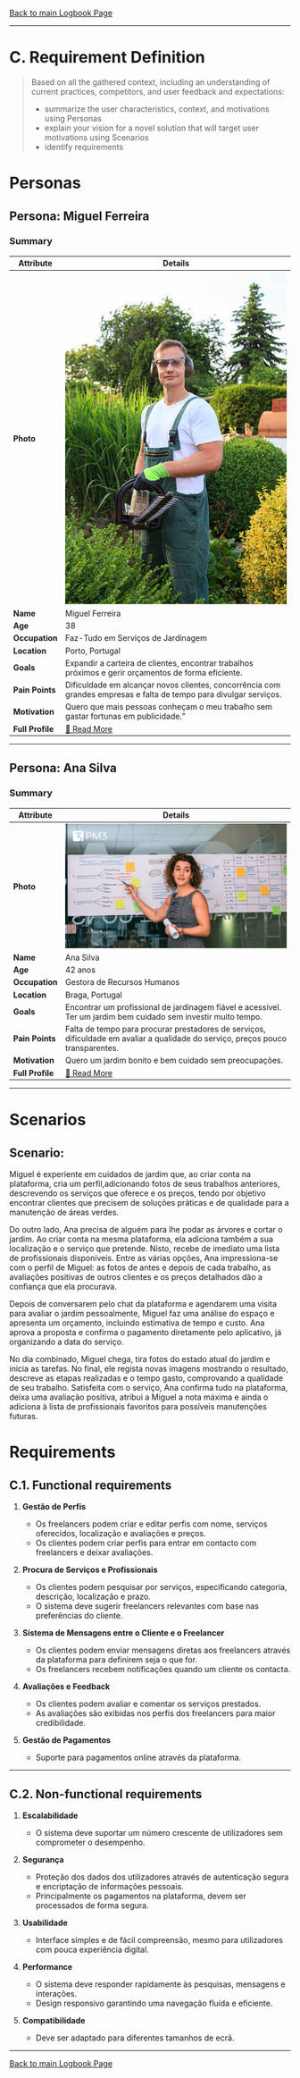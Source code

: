[Back to main Logbook Page](../hci_logbook.md)

---

# C. Requirement Definition

>    Based on all the gathered context, including an understanding of current practices, competitors, and user feedback and expectations: 
> 
> - summarize the user characteristics, context, and motivations using Personas
> - explain your vision for a novel solution that will target user motivations using Scenarios
> - identify requirements

# Personas

## Persona: Miguel Ferreira

### Summary

| Attribute        | Details                                                                                                            |
| ---------------- | ------------------------------------------------------------------------------------------------------------------ |
| **Photo**        | ![Persona Name\|100](personas/miguel.jpg)                                                                         |
| **Name**         | Miguel Ferreira                                                                                                    |
| **Age**          | 38                                                                                                                 |
| **Occupation**   | Faz-Tudo em Serviços de Jardinagem                                                                                 |
| **Location**     | Porto, Portugal                                                                                                    |
| **Goals**        | Expandir a carteira de clientes, encontrar trabalhos próximos e gerir orçamentos de forma eficiente.               |
| **Pain Points**  | Dificuldade em alcançar novos clientes, concorrência com grandes empresas e falta de tempo para divulgar serviços. |
| **Motivation**   | Quero que mais pessoas conheçam o meu trabalho sem gastar fortunas em publicidade."                                |
| **Full Profile** | [📄 Read More](personas/persona1_Miguel.md)                                                                        |

---

## Persona: Ana Silva

### Summary

| Attribute        | Details                                                                                                                          |
| ---------------- | -------------------------------------------------------------------------------------------------------------------------------- |
| **Photo**        | ![Persona Name](personas/ana.webp)                                                                                               |
| **Name**         | Ana Silva                                                                                                                        |
| **Age**          | 42 anos                                                                                                                          |
| **Occupation**   | Gestora de Recursos Humanos                                                                                                      |
| **Location**     | Braga, Portugal                                                                                                                  |
| **Goals**        | Encontrar um profissional de jardinagem fiável e acessível. Ter um jardim bem cuidado sem investir muito tempo.                  |
| **Pain Points**  | Falta de tempo para procurar prestadores de serviços, dificuldade em avaliar a qualidade do serviço, preços pouco transparentes. |
| **Motivation**   | Quero um jardim bonito e bem cuidado sem preocupações.                                                                           |
| **Full Profile** | [📄 Read More](personas/persona2_Ana.md)                                                                                         |

---

# Scenarios

## Scenario: 


Miguel é experiente em cuidados de jardim que, ao criar conta na plataforma, cria um perfil,adicionando fotos de seus trabalhos anteriores, descrevendo os serviços que oferece e os preços, tendo por objetivo encontrar clientes que precisem de soluções práticas e de qualidade para a manutenção de áreas verdes.

Do outro lado, Ana precisa de alguém para lhe podar as árvores e cortar o jardim. Ao criar conta na mesma plataforma, ela adiciona também a sua localização e o serviço que pretende. Nisto, recebe de imediato uma lista de profissionais disponíveis. Entre as várias opções, Ana impressiona-se com o perfil de Miguel: as fotos de antes e depois de cada trabalho, as avaliações positivas de outros clientes e os preços detalhados dão a confiança que ela procurava.

Depois de conversarem pelo chat da plataforma e agendarem uma visita para avaliar o jardim pessoalmente, Miguel faz uma análise do espaço e apresenta um orçamento, incluindo estimativa de tempo e custo. Ana aprova a proposta e confirma o pagamento diretamente pelo aplicativo, já organizando a data do serviço.

No dia combinado, Miguel chega, tira fotos do estado atual do jardim e inicia as tarefas. No final, ele regista novas imagens mostrando o resultado, descreve as etapas realizadas e o tempo gasto, comprovando a qualidade de seu trabalho. Satisfeita com o serviço, Ana confirma tudo na plataforma, deixa uma avaliação positiva, atribui a Miguel a nota máxima e ainda o adiciona à lista de profissionais favoritos para possíveis manutenções futuras.





# Requirements

## C.1. Functional requirements

1. **Gestão de Perfis**
   
   - Os freelancers podem criar e editar perfis com nome, serviços oferecidos, localização e avaliações e preços.
   - Os clientes podem criar perfis para entrar em contacto com freelancers e deixar avaliações.

2. **Procura de Serviços e Profissionais**
   
   - Os clientes podem pesquisar por serviços, especificando categoria, descrição, localização e prazo.
   - O sistema deve sugerir freelancers relevantes com base nas preferências do cliente.

3. **Sistema de Mensagens entre o Cliente e o Freelancer**
   
   - Os clientes podem enviar mensagens diretas aos freelancers através da plataforma para definirem seja o que for.  
   - Os freelancers recebem notificações quando um cliente os contacta.  

4. **Avaliações e Feedback**
   
   - Os clientes podem avaliar e comentar os serviços prestados.
   - As avaliações são exibidas nos perfis dos freelancers para maior credibilidade.

5. **Gestão de Pagamentos**
   
   - Suporte para pagamentos online através da plataforma.

---

## C.2. Non-functional requirements

1. **Escalabilidade**
   
   - O sistema deve suportar um número crescente de utilizadores sem comprometer o desempenho.

2. **Segurança**
   
   - Proteção dos dados dos utilizadores através de autenticação segura e encriptação de informações pessoais.
   - Principalmente os pagamentos na plataforma, devem ser processados de forma segura.


4. **Usabilidade**
   
   - Interface simples e de fácil compreensão, mesmo para utilizadores com pouca experiência digital.

5. **Performance**
   
   - O sistema deve responder rapidamente às pesquisas, mensagens e interações.
   - Design responsivo garantindo uma navegação fluída e eficiente.

6. **Compatibilidade**
   
   - Deve ser adaptado para diferentes tamanhos de ecrã.

---

[Back to main Logbook Page](hci_logbook.md)